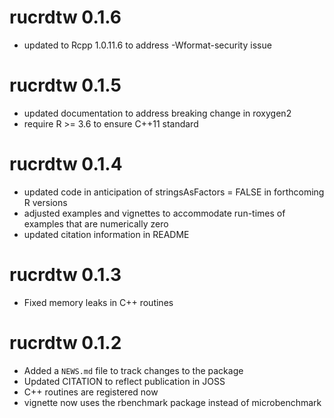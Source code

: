 # rucrdtw 0.1.6

* updated to Rcpp 1.0.11.6 to address -Wformat-security issue

# rucrdtw 0.1.5

* updated documentation to address breaking change in roxygen2
* require R >= 3.6 to ensure C++11 standard

# rucrdtw 0.1.4

* updated code in anticipation of stringsAsFactors = FALSE in forthcoming R versions
* adjusted examples and vignettes to accommodate run-times of examples that are numerically zero
* updated citation information in README


# rucrdtw 0.1.3

* Fixed memory leaks in C++ routines

# rucrdtw 0.1.2

* Added a `NEWS.md` file to track changes to the package
* Updated CITATION to reflect publication in JOSS
* C++ routines are registered now
* vignette now uses the rbenchmark package instead of microbenchmark


